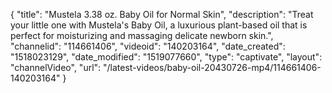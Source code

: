 {
    "title": "Mustela 3.38 oz. Baby Oil for Normal Skin",
    "description": "Treat your little one with Mustela's Baby Oil, a luxurious plant-based oil that is perfect for moisturizing and massaging delicate newborn skin.",
    "channelid": "114661406",
    "videoid": "140203164",
    "date_created": "1518023129",
    "date_modified": "1519077660",
    "type": "captivate",
    "layout": "channelVideo",
    "url": "\/latest-videos\/baby-oil-20430726-mp4\/114661406-140203164"
}